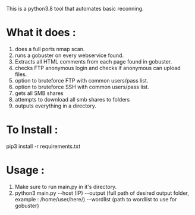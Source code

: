 This is a python3.8 tool that automates basic reconning.

# What it does :

1. does a full ports nmap scan.
2. runs a gobuster on every webservice found.
3. Extracts all HTML comments from each page found in gobuster.
4. checks FTP anonymous login and checks if anonymous can upload files.
5. option to bruteforce FTP with common users/pass list.
6. option to bruteforce SSH with common users/pass list.
7. gets all SMB shares
8. attempts to download all smb shares to folders
9. outputs everything in a directory.

# To Install :

pip3 install -r requirements.txt


# Usage :

1. Make sure to run main.py in it's directory.
2. python3 main.py --host (IP) --output (full path of desired output folder, example : /home/user/here/) --wordlist (path to wordlist to use for gobuster)

